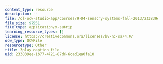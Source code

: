 ```yaml
---
content_type: resource
description: ''
file: /ol-ocw-studio-app/courses/9-04-sensory-systems-fall-2013/233839ee1b77472187dd6cad1ea0fa10_ezBuTFbF5Gs.srt
file_size: 97551
file_type: application/x-subrip
learning_resource_types: []
license: https://creativecommons.org/licenses/by-nc-sa/4.0/
ocw_type: OCWFile
resourcetype: Other
title: 3play caption file
uid: 233839ee-1b77-4721-87dd-6cad1ea0fa10
---
```

